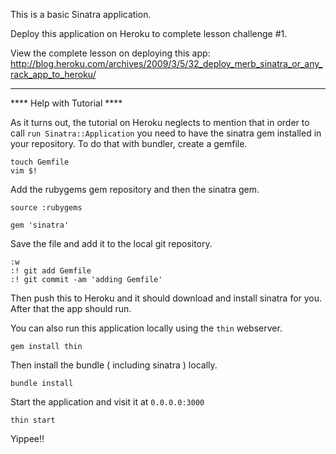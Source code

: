 This is a basic Sinatra application. 

Deploy this application on Heroku to complete 
lesson challenge #1. 

View the complete lesson on deploying this app: 
http://blog.heroku.com/archives/2009/3/5/32_deploy_merb_sinatra_or_any_rack_app_to_heroku/

-----------------------------

**** Help with Tutorial ****

As it turns out, the tutorial on Heroku neglects to mention 
that in order to call `run Sinatra::Application` you need 
to have the sinatra gem installed in your repository. To do 
that with bundler, create a gemfile.

    touch Gemfile
    vim $!

Add the rubygems gem repository and then the sinatra gem. 

    source :rubygems
    
    gem 'sinatra'   

Save the file and add it to the local git repository. 

    :w 
    :! git add Gemfile
    :! git commit -am 'adding Gemfile'
  
Then push this to Heroku and it should download and install 
sinatra for you. After that the app should run. 

You can also run this application locally using the `thin` webserver.

    gem install thin 

Then install the bundle ( including sinatra ) locally. 

    bundle install 

Start the application and visit it at `0.0.0.0:3000`

    thin start

Yippee!!

	
